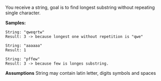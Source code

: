 You receive a string, goal is to find longest substring without repeating single character.

**Samples:**
```
String: "qweqrtw"
Result: 3 -> because longest one without repetition is "qwe"
```
```
String: "aaaaaa"
Result: 1
```
```
String: "pffew"
Result: 3 -> because few is longes substring. 
```

**Assumptions**
String may contain latin letter, digits symbols and spaces

